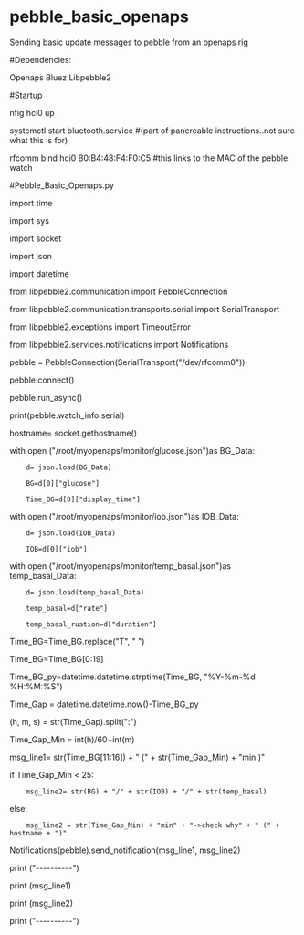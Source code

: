 # pebble_basic_openaps
Sending basic update messages to pebble from an openaps rig

#Dependencies:

Openaps
Bluez
Libpebble2

#Startup

nfig hci0 up

systemctl start bluetooth.service #(part of pancreable instructions..not sure what this is for)

rfcomm bind hci0 B0:B4:48:F4:F0:C5 #this links to the MAC of the pebble watch

#Pebble_Basic_Openaps.py


import time

import sys

import socket

import json

import datetime

from libpebble2.communication import PebbleConnection

from libpebble2.communication.transports.serial import SerialTransport

from libpebble2.exceptions import TimeoutError

from libpebble2.services.notifications import Notifications


pebble = PebbleConnection(SerialTransport("/dev/rfcomm0"))

pebble.connect()

pebble.run_async()

print(pebble.watch_info.serial)

hostname= socket.gethostname()

with open ("/root/myopenaps/monitor/glucose.json")as BG_Data:

        d= json.load(BG_Data)
        
        BG=d[0]["glucose"]
        
        Time_BG=d[0]["display_time"]

with open ("/root/myopenaps/monitor/iob.json")as IOB_Data:
        
        d= json.load(IOB_Data)
        
        IOB=d[0]["iob"]

with open ("/root/myopenaps/monitor/temp_basal.json")as temp_basal_Data:
        
        d= json.load(temp_basal_Data)
        
        temp_basal=d["rate"]
        
        temp_basal_ruation=d["duration"]


Time_BG=Time_BG.replace("T", " ")

Time_BG=Time_BG[0:19]

Time_BG_py=datetime.datetime.strptime(Time_BG, "%Y-%m-%d %H:%M:%S")


Time_Gap = datetime.datetime.now()-Time_BG_py

(h, m, s) = str(Time_Gap).split(":")

Time_Gap_Min = int(h)/60+int(m)


msg_line1= str(Time_BG[11:16]) + " (" + str(Time_Gap_Min) + "min.)"

if Time_Gap_Min < 25:

        msg_line2= str(BG) + "/" + str(IOB) + "/" + str(temp_basal)
else:
        
        msg_line2 = str(Time_Gap_Min) + "min" + "->check why" + " (" + hostname + ")"

Notifications(pebble).send_notification(msg_line1, msg_line2)

print ("----------")

print (msg_line1)

print (msg_line2)

print ("----------")
